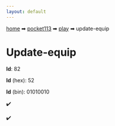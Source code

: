 ```yaml
---
layout: default
---
```


[home](/) ➡ [pocket113](/protocol/pocket113) ➡ [play](/protocol/pocket113/play) ➡ update-equip

# Update-equip

**Id**: 82

**Id** (hex): 52

**Id** (bin): 01010010

✔️

✔️

